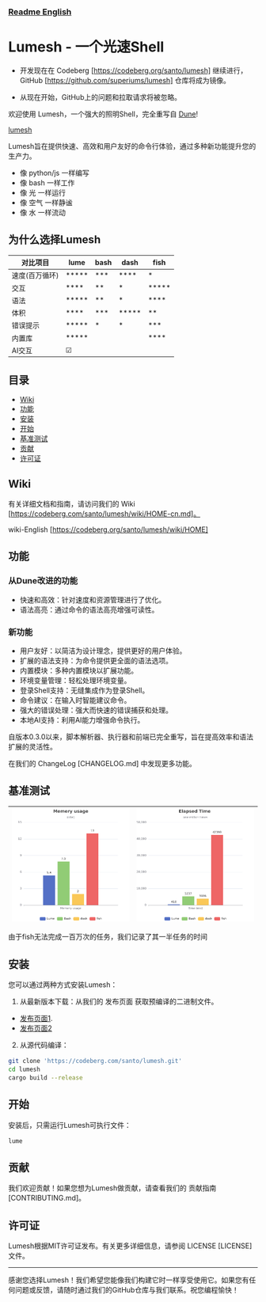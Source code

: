 ### [Readme English](README.md)

# Lumesh - 一个光速Shell

- 开发现在在 Codeberg [https://codeberg.org/santo/lumesh] 继续进行， GitHub [https://github.com/superiums/lumesh] 仓库将成为镜像。

- 从现在开始，GitHub上的问题和拉取请求将被忽略。


欢迎使用 Lumesh，一个强大的照明Shell，完全重写自  [Dune](https://github.com/adam-mcdaniel/dune)!

[lumesh](https://codeberg.org/santo/lumesh/raw/branch/main/assets/lumesh.png)

Lumesh旨在提供快速、高效和用户友好的命令行体验，通过多种新功能提升您的生产力。

 * 像 python/js 一样编写
 * 像 bash 一样工作
 * 像 光 一样运行
 * 像 空气 一样静谧
 * 像 水 一样流动

## 为什么选择Lumesh


| 对比项目|    lume       |     bash      |     dash      |     fish      |
|---------|---------------|---------------|---------------|---------------|
| 速度(百万循环)    |     *****     |     ***       |     ****      |    *          |
| 交互    |     ****      |     **        |     *         |    *****      |
| 语法    |     *****     |     **        |     *         |    ****       |
| 体积    |     ****      |     ***       |     *****     |    **         |
| 错误提示|     *****     |     *         |     *         |    ***        |
| 内置库  |     *****     |               |               |    ****       |
| AI交互  |     ☑        |               |               |               |

## 目录

- [Wiki](#wiki)
- [功能](#features)
- [安装](#安装)
- [开始](#开始)
- [基准测试](#基准测试)
- [贡献](#贡献)
- [许可证](#许可证)

## Wiki
有关详细文档和指南，请访问我们的 Wiki [https://codeberg.com/santo/lumesh/wiki/HOME-cn.md]。

wiki-English [https://codeberg.org/santo/lumesh/wiki/HOME]

## 功能
### 从Dune改进的功能
 * 快速和高效：针对速度和资源管理进行了优化。
 * 语法高亮：通过命令的语法高亮增强可读性。
### 新功能
 * 用户友好：以简洁为设计理念，提供更好的用户体验。
 * 扩展的语法支持：为命令提供更全面的语法选项。
 * 内置模块：多种内置模块以扩展功能。
 * 环境变量管理：轻松处理环境变量。
 * 登录Shell支持：无缝集成作为登录Shell。
 * 命令建议：在输入时智能建议命令。
 * 强大的错误处理：强大而快速的错误捕获和处理。
 * 本地AI支持：利用AI能力增强命令执行。

自版本0.3.0以来，脚本解析器、执行器和前端已完全重写，旨在提高效率和语法扩展的灵活性。

在我们的 ChangeLog [CHANGELOG.md] 中发现更多功能。

## 基准测试

| ![highlight](assets/mem_chart.png) | ![highlight](assets/time_chart.png) |
|------------------------|------------------------|

由于fish无法完成一百万次的任务，我们记录了其一半任务的时间


## 安装

您可以通过两种方式安装Lumesh：
 1. 从最新版本下载：从我们的 发布页面 获取预编译的二进制文件。

- [发布页面1](https://codeberg.com/santo/lumesh/releases).
- [发布页面2](https://github.com/superiums/lumesh/releases)

 2. 从源代码编译：
   ```bash
   git clone 'https://codeberg.com/santo/lumesh.git'
   cd lumesh
   cargo build --release
   ```

## 开始

安装后，只需运行Lumesh可执行文件：
```bash
lume
```

## 贡献
我们欢迎贡献！如果您想为Lumesh做贡献，请查看我们的 贡献指南 [CONTRIBUTING.md]。

## 许可证
Lumesh根据MIT许可证发布。有关更多详细信息，请参阅 LICENSE [LICENSE] 文件。

----------------------------------------
感谢您选择Lumesh！我们希望您能像我们构建它时一样享受使用它。如果您有任何问题或反馈，请随时通过我们的GitHub仓库与我们联系。祝您编程愉快！
